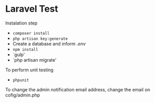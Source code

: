 # Laravel Test


Instalation step

* `composer install`
* `php artisan key:generate`
* Create a database and inform *.env*
* `npm install`
* `gulp'
* `php artisan migrate'

To perform unit testing

* `phpunit`

To change the admin notification email address, change the email on cofig/admin.php
